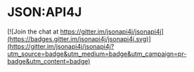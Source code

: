 # JSON:API4J

[![Join the chat at https://gitter.im/jsonapi4j/jsonapi4j](https://badges.gitter.im/jsonapi4j/jsonapi4j.svg)](https://gitter.im/jsonapi4j/jsonapi4j?utm_source=badge&utm_medium=badge&utm_campaign=pr-badge&utm_content=badge)

